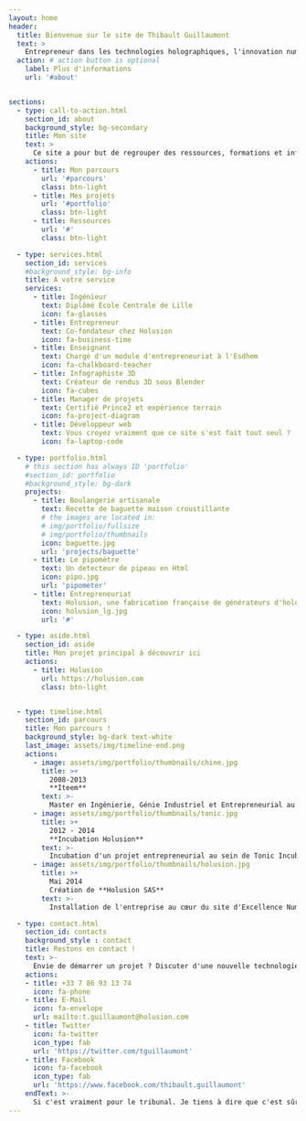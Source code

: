 ```yaml
---
layout: home
header:
  title: Bienvenue sur le site de Thibault Guillaumont
  text: >
    Entrepreneur dans les technologies holographiques, l'innovation numérique, le DIY
  action: # action button is optional
    label: Plus d'informations
    url: '#about'


sections:
  - type: call-to-action.html
    section_id: about
    background_style: bg-secondary
    title: Mon site
    text: >
      Ce site a pour but de regrouper des ressources, formations et informations personnelles sur mon parcours.<br/>
    actions:
      - title: Mon parcours
        url: '#parcours'
        class: btn-light
      - title: Mes projets
        url: '#portfolio'
        class: btn-light
      - title: Ressources
        url: '#'
        class: btn-light        

  - type: services.html
    section_id: services
    #background_style: bg-info
    title: A votre service
    services:
      - title: Ingénieur
        text: Diplômé École Centrale de Lille
        icon: fa-glasses
      - title: Entrepreneur
        text: Co-fondateur chez Holusion
        icon: fa-business-time
      - title: Enseignant
        text: Chargé d'un module d'entrepreneuriat à l'Esdhem
        icon: fa-chalkboard-teacher
      - title: Infographiste 3D
        text: Créateur de rendus 3D sous Blender
        icon: fa-cubes
      - title: Manager de projets
        text: Certifié Prince2 et expérience terrain
        icon: fa-project-diagram
      - title: Développeur web
        text: Vous croyez vraiment que ce site s'est fait tout seul ?
        icon: fa-laptop-code        

  - type: portfolio.html
    # this section has always ID 'portfolio'
    #section_id: portfolio
    #background_style: bg-dark
    projects:
      - title: Boulangerie artisanale
        text: Recette de baguette maison croustillante
        # the images are located in:
        # img/portfolio/fullsize
        # img/portfolio/thumbnails
        icon: baguette.jpg
        url: 'projects/baguette'
      - title: Le pipomètre
        text: Un detecteur de pipeau en Html
        icon: pipo.jpg
        url: 'pipometer'
      - title: Entrepreneuriat
        text: Holusion, une fabrication française de générateurs d'hologrammes.
        icon: holusion_lg.jpg
        url: '#'

  - type: aside.html
    section_id: aside
    title: Mon projet principal à découvrir ici
    actions:
      - title: Holusion
        url: https://holusion.com
        class: btn-light


  - type: timeline.html
    section_id: parcours
    title: Mon parcours !
    background_style: bg-dark text-white
    last_image: assets/img/timeline-end.png
    actions:
      - image: assets/img/portfolio/thumbnails/chine.jpg
        title: >+
          2008-2013
          **Iteem**
        text: >-
          Master en Ingénierie, Génie Industriel et Entrepreneurial au sein de l'Ecole Centrale de Lille et de Skema Business School
      - image: assets/img/portfolio/thumbnails/tonic.jpg
        title: >+
          2012 - 2014
          **Incubation Holusion**
        text: >-
          Incubation d'un projet entrepreneurial au sein de Tonic Incubation
      - image: assets/img/portfolio/thumbnails/holusion.jpg
        title: >+
          Mai 2014
          Création de **Holusion SAS**
        text: >-
          Installation de l'entreprise au cœur du site d'Excellence Numérique de la Plaine Images à Tourcoing        

  - type: contact.html
    section_id: contacts
    background_style : contact
    title: Restons en contact !
    text: >-
      Envie de démarrer un projet ? Discuter d'une nouvelle technologie ? M'assigner devant un tribunal ?
    actions:
    - title: +33 7 86 93 13 74
      icon: fa-phone
    - title: E-Mail
      icon: fa-envelope
      url: mailto:t.guillaumont@holusion.com
    - title: Twitter
      icon: fa-twitter
      icon_type: fab
      url: 'https://twitter.com/tguillaumont'
    - title: Facebook
      icon: fa-facebook
      icon_type: fab
      url: 'https://www.facebook.com/thibault.guillaumont'
    endText: >-
      Si c'est vraiment pour le tribunal. Je tiens à dire que c'est sûrement mon jumeau maléfique que vous cherchez en vrai.
---
```

